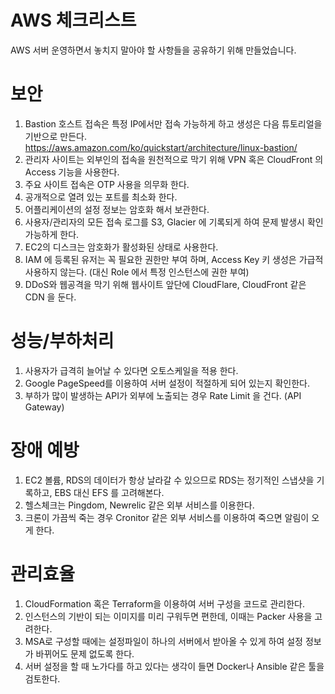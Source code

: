 # AWS 체크리스트

AWS 서버 운영하면서 놓치지 말아야 할 사항들을 공유하기 위해 만들었습니다.

# 보안
1. Bastion 호스트 접속은 특정 IP에서만 접속 가능하게 하고 생성은 다음 튜토리얼을 기반으로 만든다. 
https://aws.amazon.com/ko/quickstart/architecture/linux-bastion/
2. 관리자 사이트는 외부인의 접속을 원천적으로 막기 위해 VPN 혹은 CloudFront 의 Access 기능을 사용한다.
3. 주요 사이트 접속은 OTP 사용을 의무화 한다.
4. 공개적으로 열려 있는 포트를 최소화 한다.
5. 어플리케이션의 설정 정보는 암호화 해서 보관한다.
6. 사용자/관리자의 모든 접속 로그를 S3, Glacier 에 기록되게 하여 문제 발생시 확인 가능하게 한다.
7. EC2의 디스크는 암호화가 활성화된 상태로 사용한다.
8. IAM 에 등록된 유저는 꼭 필요한 권한만 부여 하며, Access Key 키 생성은 가급적 사용하지 않는다. (대신 Role 에서 특정 인스턴스에 권한 부여)
9. DDoS와 웹공격을 막기 위해 웹사이트 앞단에 CloudFlare, CloudFront 같은 CDN 을 둔다.

# 성능/부하처리

1. 사용자가 급격히 늘어날 수 있다면 오토스케일을 적용 한다.
2. Google PageSpeed를 이용하여 서버 설정이 적절하게 되어 있는지 확인한다.
3. 부하가 많이 발생하는 API가 외부에 노출되는 경우 Rate Limit 을 건다. (API Gateway)


# 장애 예방

1. EC2 볼륨, RDS의 데이터가 항상 날라갈 수 있으므로 RDS는 정기적인 스냅샷을 기록하고, EBS 대신 EFS 를 고려해본다.
2. 헬스체크는 Pingdom, Newrelic 같은 외부 서비스를 이용한다.
3. 크론이 가끔씩 죽는 경우 Cronitor 같은 외부 서비스를 이용하여 죽으면 알림이 오게 한다.


# 관리효율

1. CloudFormation 혹은 Terraform을 이용하여 서버 구성을 코드로 관리한다.
2. 인스턴스의 기반이 되는 이미지를 미리 구워두면 편한데, 이때는 Packer 사용을 고려한다.
3. MSA로 구성할 때에는 설정파일이 하나의 서버에서 받아올 수 있게 하여 설정 정보가 바뀌어도 문제 없도록 한다.
4. 서버 설정을 할 때 노가다를 하고 있다는 생각이 들면 Docker나 Ansible 같은 툴을 검토한다.
